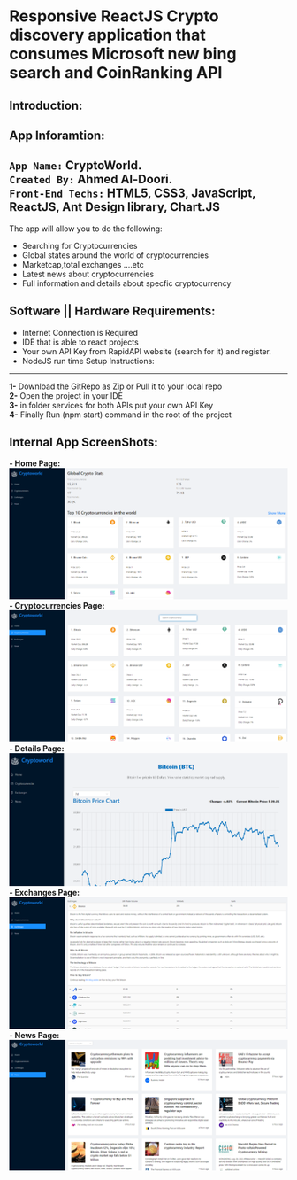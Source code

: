 Responsive ReactJS Crypto discovery application that consumes Microsoft new bing search and CoinRanking API
=======
Introduction:
------
App Inforamtion:
------
`App Name:` CryptoWorld.<br>
`Created By:` Ahmed Al-Doori.<br>
`Front-End Techs:` HTML5, CSS3, JavaScript, ReactJS, Ant Design library, Chart.JS <br>
--------
The app will allow you to do the following:
 - Searching for Cryptocurrencies 
 - Global states around the world of cryptocurrencies
 - Marketcap,total exchanges ....etc
 - Latest news about cryptocurrencies
 - Full information and details about specfic cryptocurrency
 
 Software || Hardware Requirements:
 -----------
 - Internet Connection is Required
 - IDE that is able to react projects
 - Your own API Key from RapidAPI website (search for it) and register.
 - NodeJS run time 
 Setup Instructions:
 ------------
 <strong>1-</strong> Download the GitRepo as Zip or Pull it to your local repo<br>
 <strong>2-</strong> Open the project in your IDE<br>
 <strong>3-</strong> in folder services for both APIs put your own API Key<br>
 <strong>4-</strong> Finally Run (npm start) command in the root of the project<br> 


Internal App ScreenShots:
-----------
 **- Home Page:**
<img src="AppScreenShots/HomePage.png"></img>
 **- Cryptocurrencies Page:**
<img src="AppScreenShots/Cryptocurrencies.png"></img>
 **- Details Page:**
<img src="AppScreenShots/Details.png"></img>
 **- Exchanges Page:**
<img src="AppScreenShots/Exchanges.png"></img>
 **- News Page:**
<img src="AppScreenShots/News.png"></img>

